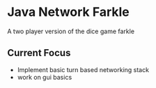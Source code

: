 # Java Network Farkle
A two player version of the dice game farkle

## Current Focus
* Implement basic turn based networking stack
* work on gui basics

